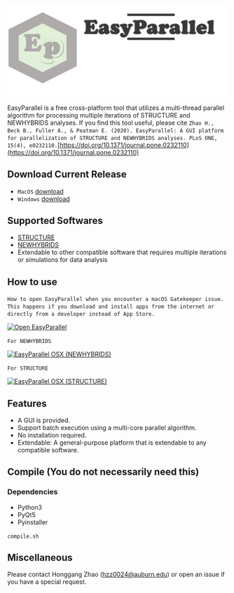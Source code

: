 
![EasyParallel](img1.png)

EasyParallel is a free cross-platform tool that utilizes a multi-thread parallel algorithm for processing multiple iterations of STRUCTURE and NEWHYBRIDS analyses. If you find this tool useful, please cite `Zhao H., Beck B., Fuller A., & Peatman E. (2020). EasyParallel: A GUI platform for parallelization of STRUCTURE and NEWHYBRIDS analyses. PLoS ONE, 15(4), e0232110.`[https://doi.org/10.1371/journal.pone.0232110](https://doi.org/10.1371/journal.pone.0232110)

## Download Current Release
- `MacOS` [download](https://drive.google.com/file/d/17PW2w0VgMfhFk9qppoosq0gyify52uCp/view?usp=sharing)
- `Windows` [download](https://drive.google.com/file/d/1msCMSfDbxzUV9hdpsZ2CZ4fuxQ_abf7d/view?usp=sharing)

## Supported Softwares
 - [STRUCTURE](https://web.stanford.edu/group/pritchardlab/structure_software/release_versions/v2.3.4/html/structure.html)
 - [NEWHYBRIDS](https://github.com/eriqande/newhybrids)
 - Extendable to other compatible software that requires multiple iterations or simulations for data analysis

## How to use

`How to open EasyParallel when you encounter a macOS Gatekeeper issue. This happens if you download and install apps from the internet or directly from a developer instead of App Store.`

[![Open EasyParallel](https://img.youtube.com/vi/rk8NRIea_MQ/0.jpg)](https://www.youtube.com/watch?v=rk8NRIea_MQ "Open EasyParalle")

`For NEWHYBRIDS`

[![EasyParallel OSX (NEWHYBRIDS)](https://img.youtube.com/vi/fvt6QTSmrU0/0.jpg)](https://www.youtube.com/watch?v=fvt6QTSmrU0 "EasyParallel OSX (NEWHYBRIDS)")

`For STRUCTURE`

[![EasyParallel OSX (STRUCTURE)](https://img.youtube.com/vi/bEMs-0ujVkw/0.jpg)](https://www.youtube.com/watch?v=bEMs-0ujVkw "EasyParallel OSX (STRUCTURE)")
 
## Features
 - A GUI is provided. 
 - Support batch execution using a multi-core parallel algorithm.
 - No installation required.
 - Extendable: A general-purpose platform that is extendable to any compatible software.


## Compile (You do not necessarily need this)
  ### Dependencies
   - Python3
   - PyQt5
   - Pyinstaller
  
  ```compile.sh```
## Miscellaneous

 Please contact Honggang Zhao (hzz0024@auburn.edu) or open an issue if you have a special request.
      
